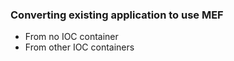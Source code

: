 ### Converting existing application to use MEF

*   From no IOC container
*   From other IOC containers